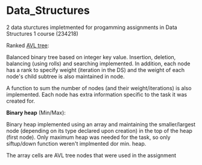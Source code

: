 Data_Structures
===============
2 data sturctures impletmented for progamming assignments in Data Structures 1 course (234218)

Ranked <a href="http://en.wikipedia.org/wiki/AVL_tree">AVL tree</a>:

Balanced binary tree based on integer key value. Insertion, deletion, balancing (using rolls)
and searching implemented.
In addition, each node has a rank to specify weight (iteration in the DS) and the weight of 
each node's child subtree is also maintained in node.

A function to sum the number of nodes (and their weight/iterations) is also implemented.
Each node has extra information specific to the task it was created for.

<b href="http://en.wikipedia.org/wiki/Binary_heap">Binary heap</b> (Min/Max):

Binary heap implemented using an array and maintaining the smaller/largest node (depending on its type
declared upon creation) in the top of the heap (first node). Only maximum heap was needed for the task,
so only siftup/down function weren't implmented dor min. heap.

The array cells are AVL tree nodes that were used in the assignment

